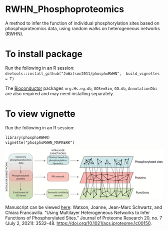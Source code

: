 # RWHN_Phosphoproteomics
A method to infer the function of individual phosphorylation sites based on phosphoproteomics data, using random walks on heterogeneous networks (RWHN).

# To install package

Run the following in an R session:
`devtools::install_github("JoWatson2011/phosphoRWHN",  build_vignettes = T)`

The [Bioconductor](https://www.Bioconductor.org) packages `org.Hs.eg.db`, `GOSemSim`, `GO.db`, `AnnotationDbi` are also required and may need installing separately.

# To view vignette
Run the following in an R session:
```
library(phosphoRWHN)
vignette("phosphoRWHN_MAPKERK")
```


![Figure 1](https://raw.githubusercontent.com/JoWatson2011/RWHN_Phosphoproteomics/master/figure/Figure1.png?raw=true "Title")
 
Manuscript can be viewed [here](https://doi.org/10.1021/acs.jproteome.1c00150):
Watson, Joanne, Jean-Marc Schwartz, and Chiara Francavilla. 
“Using Multilayer Heterogeneous Networks to Infer Functions of Phosphorylated Sites.” 
Journal of Proteome Research 20, no. 7 (July 2, 2021): 3532–48. https://doi.org/10.1021/acs.jproteome.1c00150.

